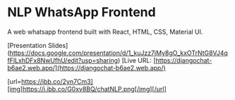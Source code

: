 # NLP WhatsApp Frontend
A web whatsapp frontend built with React, HTML, CSS, Material UI.

[Presentation Slides] (https://docs.google.com/presentation/d/1_kuJzz7jMy8gO_kxOTrNtG8VJ4qfFlLxhDFx8NwUfhU/edit?usp=sharing)
[Live URL: [https://djangochat-b6ae2.web.app/](https://djangochat-b6ae2.web.app/) 

[url=https://ibb.co/2yn7Cm3][img]https://i.ibb.co/G0xv8BQ/chatNLP.png[/img][/url]



